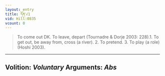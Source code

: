 ```yaml
---
layout: entry
title: དོན་√1
vid: Hill:0835
vcount: 0
---
```

> To come out DK\. To leave, depart (Tournadre & Dorje 2003: 228)\.1\. To get out, be away from, cross (a river)\. 2\. To pretend\. 3\. To play (a role) (Hoshi 2003)\.

---
Volition: _Voluntary_
Arguments: _Abs_
---

